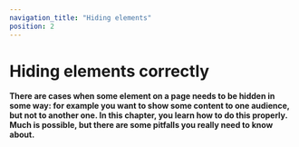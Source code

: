 ```yaml
---
navigation_title: "Hiding elements"
position: 2
---
```


# Hiding elements correctly

**There are cases when some element on a page needs to be hidden in some way: for example you want to show some content to one audience, but not to another one. In this chapter, you learn how to do this properly. Much is possible, but there are some pitfalls you really need to know about.**
